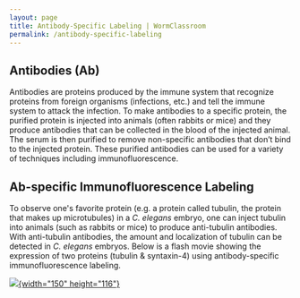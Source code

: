 ```yaml
---
layout: page
title: Antibody-Specific Labeling | WormClassroom
permalink: /antibody-specific-labeling
---
```

Antibodies (Ab)
---------------

Antibodies are proteins produced by the immune system that recognize
proteins from foreign organisms (infections, etc.) and tell the immune
system to attack the infection. To make antibodies to a specific
protein, the purified protein is injected into animals (often rabbits or
mice) and they produce antibodies that can be collected in the blood of
the injected animal. The serum is then purified to remove non-specific
antibodies that don’t bind to the injected protein. These purified
antibodies can be used for a variety of techniques including
immunofluorescence.

Ab-specific Immunofluorescence Labeling
---------------------------------------

To observe one's favorite protein (e.g. a protein called tubulin, the
protein that makes up microtubules) in a *C. elegans* embryo, one can
inject tubulin into animals (such as rabbits or mice) to produce
anti-tubulin antibodies. With anti-tubulin antibodies, the amount and
localization of tubulin can be detected in *C. elegans* embryos. Below
is a flash movie showing the expression of two proteins (tubulin &
syntaxin-4) using antibody-specific immunofluorescence labeling.

[![](/files/worm/Antibody.jpg){width="150"
height="116"}](/files/worm/AbLabel.swf)
